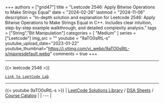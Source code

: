 
+++
authors = ["grid47"]
title = "Leetcode 2546: Apply Bitwise Operations to Make Strings Equal"
date = "2024-02-26"
lastmod = "2024-11-06"
description = "In-depth solution and explanation for Leetcode 2546: Apply Bitwise Operations to Make Strings Equal in C++. Includes clear intuition, step-by-step example walkthrough, and detailed complexity analysis."
tags = ["String","Bit Manipulation"]
categories = [
    "Medium"
]
series = ["Leetcode"]
img_src = ""
youtube = "9aTO0sRtL-s"
youtube_upload_date="2023-01-22"
youtube_thumbnail="https://i.ytimg.com/vi_webp/9aTO0sRtL-s/maxresdefault.webp"
comments = true
+++



---
{{< leetcode 2546 >}}

[`Link to LeetCode Lab`](https://leetcode.com/problems/apply-bitwise-operations-to-make-strings-equal/description/)

---
{{< youtube 9aTO0sRtL-s >}}
| [LeetCode Solutions Library](https://grid47.xyz/leetcode/) / [DSA Sheets](https://grid47.xyz/sheets/) / [Course Catalog](https://grid47.xyz/courses/) |
| --- |
